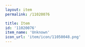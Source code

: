 ```yaml
---
layout: item
permalink: /11020076

title: Item
id: '11020076'
item_name: 'Unknown'
icon_url: 'item/icon/11050048.png'
---
```

